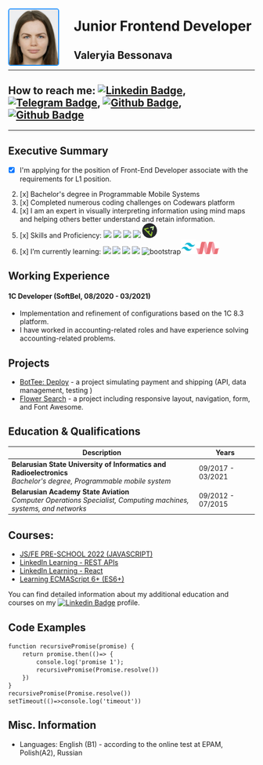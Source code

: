 <div style="" id="header">
  <img style="float: left; margin-right: 30px; margin-top: 20px;border-radius: 5px; border: 2px solid dodgerblue;" src="./lng/avatar.jpg" alt="image" width="100"/>
</div>

# Junior Frontend Developer
## Valeryia Bessonava

____________________________________________________________
## How to reach me: [![Linkedin Badge](https://img.shields.io/badge/-whowouldwin-blue?style=flat&logo=Linkedin&logoColor=white)](http://www.linkedin.com/in/whowouldwin), [![Telegram Badge](https://img.shields.io/badge/-telegram-red?color=white&logo=telegram&logoColor=blue)](https://t.me/leranetwork), [![Github Badge](https://img.shields.io/badge/-github-red?color=white&logo=github&logoColor=black)](https://github.com/whowouldwin), [![Github Badge](https://img.shields.io/badge/-discord-red?color=violet&logo=discord&logoColor=white)](https://discordapp.com/users/@whowouldwin#2891)
____________________________________________________________
##  Executive Summary

- [x] I'm applying for the position of Front-End Developer associate with the requirements for L1 position. 
2. [x] Bachelor's degree in Programmable Mobile Systems
3. [x] Completed numerous coding challenges on Codewars platform
4. [x] I am an expert in visually interpreting information using mind maps and helping others better understand and retain information.
5. [x] Skills and Proficiency: <img src="https://media.giphy.com/media/w7j1Bivh2hvIbhDYO8/giphy.gif" width="30"> <img src="https://media.giphy.com/media/ln7z2eWriiQAllfVcn/giphy.gif" width="30"> <img src="https://media.giphy.com/media/QssGEmpkyEOhBCb7e1/giphy.gif" width="30"> <img src="https://media.giphy.com/media/du3J3cXyzhj75IOgvA/giphy.gif" width="30"> <img src="./lng/Emmet.png" width="30" alt="emmet">
6. [x] I’m currently learning: <img src="https://media.giphy.com/media/eNAsjO55tPbgaor7ma/giphy.gif" width="30"> <img src="https://media.giphy.com/media/XEDIHHp3i8bVoEdxd7/giphy.gif" width="30"> <img src="https://media.giphy.com/media/VgGthkhUvGgOit7Y9i/giphy.gif" width="30"> <img src="https://media.giphy.com/media/kdFc8fubgS31b8DsVu/giphy.gif" width="30"> <img src="https://media.giphy.com/media/Sr8xDpMwVKOHUWDVRD/giphy.gif" width="30" alt="bootstrap"><img src="./lng/tailwindcss.png" width="30" alt="tailwind"><img src="./lng/materializeCSS.png" height="25" alt="materialize">


## Working Experience

#### 1C Developer (SoftBel, 08/2020 - 03/2021)

* Implementation and refinement of configurations based on the 1C 8.3 platform.
* I have worked in accounting-related roles and have experience solving accounting-related problems.


## Projects 

* [BotTee: Deploy](https://whowouldwin.github.io/PaymentForm/) - a project simulating payment and shipping (API, data management, testing )
* [Flower Search](https://whowouldwin.github.io/FlowerSearch/) - a project including responsive layout, navigation, form, and Font Awesome.

## Education & Qualifications 

| Description                                                                                                             | Years             |
|-------------------------------------------------------------------------------------------------------------------------|-------------------|
| **Belarusian State University of Informatics and Radioelectronics**<br/>_Bachelor's degree, Programmable mobile system_ | 09/2017 - 03/2021 |
| **Belarusian Academy State Aviation**<br/>_Computer Operations Specialist, Computing machines, systems, and networks_   | 09/2012 - 07/2015 |



## Courses:
* [JS/FE PRE-SCHOOL 2022 (JAVASCRIPT)](https://app.rs.school/certificate/nqe6yxjx)
* [LinkedIn Learning - REST APIs](https://www.linkedin.com/learning/certificates/a286742208522c52b2356ad9083fa89c9834ffafc1d32680a1d17e359332582b?lipi=urn%3Ali%3Apage%3Ad_flagship3_profile_view_base_certifications_details%3BK3LRkJQAT9eRv%2BXWuMx1BA%3D%3D)
* [LinkedIn Learning - React](https://www.linkedin.com/learning/certificates/3981cc5db073d23054dff492e36ea96b0eaf1da4583e265db96e4ecae12b14a2?lipi=urn%3Ali%3Apage%3Ad_flagship3_profile_view_base_certifications_details%3BA8bJzH0oTO%2BQI3gCNiX9Wg%3D%3D)
* [Learning ECMAScript 6+ (ES6+)](https://www.linkedin.com/learning/certificates/0c6a9c22922046546cfc65767410bdaa5d46e95b8d8f4398abf67e54355656d4?lipi=urn%3Ali%3Apage%3Ad_flagship3_profile_view_base_certifications_details%3Bifi2NqpfTRmY6iCStE9zQA%3D%3D)

You can find detailed information about my additional education and courses on my  [![Linkedin Badge](https://img.shields.io/badge/-ValeryiaBessonava-blue?style=flat&logo=Linkedin&logoColor=white)](http://www.linkedin.com/in/whowouldwin) profile.

## Code Examples
```
function recursivePromise(promise) {
    return promise.then(()=> {
        console.log('promise 1');
        recursivePromise(Promise.resolve())
    })
}
recursivePromise(Promise.resolve())
setTimeout(()=>console.log('timeout'))
```


## Misc. Information

* Languages: English (B1) - according to the online test at EPAM, Polish(A2), Russian


